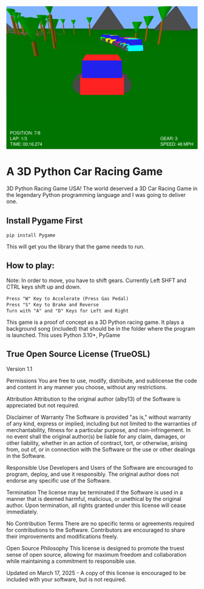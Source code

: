 <center><img src="https://github.com/alby13/3D-Python-Racing-Game/blob/main/python-racing.png?raw=true"></center>

# A 3D Python Car Racing Game
3D Python Racing Game USA! The world deserved a 3D Car Racing Game in the legendary Python programming language and I was going to deliver one.

## Install Pygame First
```
pip install Pygame
```

This will get you the library that the game needs to run.

## How to play:
Note: In order to move, you have to shift gears. Currently Left SHFT and CTRL keys shift up and down.

```
Press "W" Key to Accelerate (Press Gas Pedal)
Press "S" Key to Brake and Reverse
Turn with "A" and "D" Keys for Left and Right
```

This game is a proof of concept as a 3D Python racing game. It plays a background song (included) that should be in the folder where the program is launched. This uses Python 3.10+, PyGame


## True Open Source License (TrueOSL)
Version 1.1

Permissions
You are free to use, modify, distribute, and sublicense the code and content in any manner you choose, without any restrictions.

Attribution
Attribution to the original author (alby13) of the Software is appreciated but not required.

Disclaimer of Warranty
The Software is provided "as is," without warranty of any kind, express or implied, including but not limited to the warranties of merchantability, fitness for a particular purpose, and non-infringement. In no event shall the original author(s) be liable for any claim, damages, or other liability, whether in an action of contract, tort, or otherwise, arising from, out of, or in connection with the Software or the use or other dealings in the Software.

Responsible Use
Developers and Users of the Software are encouraged to program, deploy, and use it responsibly. The original author does not endorse any specific use of the Software.

Termination
The license may be terminated if the Software is used in a manner that is deemed harmful, malicious, or unethical by the original author. Upon termination, all rights granted under this license will cease immediately.

No Contribution Terms
There are no specific terms or agreements required for contributions to the Software. Contributors are encouraged to share their improvements and modifications freely.

Open Source Philosophy
This license is designed to promote the truest sense of open source, allowing for maximum freedom and collaboration while maintaining a commitment to responsible use.

Updated on March 17, 2025 - A copy of this license is encouraged to be included with your software, but is not required.
